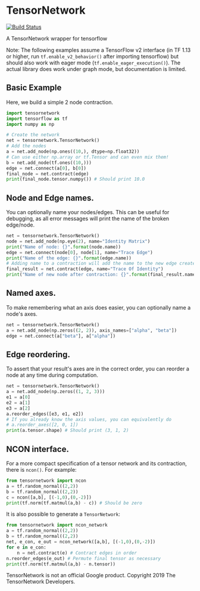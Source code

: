 # TensorNetwork
[![Build Status](https://travis-ci.org/google/TensorNetwork.svg?branch=master)](https://travis-ci.org/google/TensorNetwork)

A TensorNetwork wrapper for tensorflow

Note: The following examples assume a TensorFlow v2 interface 
(in TF 1.13 or higher, run `tf.enable_v2_behavior()` after 
importing tensorflow) but should also work with eager mode 
(`tf.enable_eager_execution()`). The actual library does work 
under graph mode, but documentation is limited.

## Basic Example
Here, we build a simple 2 node contraction.
```python
import tensornetwork
import tensorflow as tf
import numpy as np

# Create the network
net = tensornetwork.TensorNetwork()
# Add the nodes
a = net.add_node(np.ones((10,), dtype=np.float32)) 
# Can use either np.array or tf.Tensor and can even mix them!
b = net.add_node(tf.ones((10,)))
edge = net.connect(a[0], b[0])
final_node = net.contract(edge)
print(final_node.tensor.numpy()) # Should print 10.0
```

## Node and Edge names.
You can optionally name your nodes/edges. This can be useful for debugging, 
as all error messages will print the name of the broken edge/node.
```python
net = tensornetwork.TensorNetwork()
node = net.add_node(np.eye(2), name="Identity Matrix")
print("Name of node: {}".format(node.name))
edge = net.connect(node[0], node[1], name="Trace Edge")
print("Name of the edge: {}".format(edge.name))
# Adding name to a contraction will add the name to the new edge created.
final_result = net.contract(edge, name="Trace Of Identity")
print("Name of new node after contraction: {}".format(final_result.name))
```
## Named axes.
To make remembering what an axis does easier, you can optionally name a node's axes.
```python
net = tensornetwork.TensorNetwork()
a = net.add_node(np.zeros((2, 2)), axis_names=["alpha", "beta"])
edge = net.connect(a["beta"], a["alpha"])
```

## Edge reordering.
To assert that your result's axes are in the correct order, you can reorder a node at any time during computation.
```python
net = tensornetwork.TensorNetwork()
a = net.add_node(np.zeros((1, 2, 3)))
e1 = a[0]
e2 = a[1]
e3 = a[2]
a.reorder_edges([e3, e1, e2])
# If you already know the axis values, you can equivalently do
# a.reorder_axes([2, 0, 1])
print(a.tensor.shape) # Should print (3, 1, 2)
```

## NCON interface.
For a more compact specification of a tensor network and its contraction, there is `ncon()`. For example:
```python
from tensornetwork import ncon
a = tf.random_normal((2,2))
b = tf.random_normal((2,2))
c = ncon([a,b], [(-1,0),(0,-2)])
print(tf.norm(tf.matmul(a,b) - c)) # Should be zero
```
It is also possible to generate a `TensorNetwork`:
```python
from tensornetwork import ncon_network
a = tf.random_normal((2,2))
b = tf.random_normal((2,2))
net, e_con, e_out = ncon_network([a,b], [(-1,0),(0,-2)])
for e in e_con:
    n = net.contract(e) # Contract edges in order
n.reorder_edges(e_out) # Permute final tensor as necessary
print(tf.norm(tf.matmul(a,b) - n.tensor))
```

TensorNetwork is not an official Google product. Copyright 2019 The TensorNetwork Developers.
